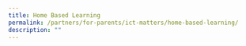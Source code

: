 ```yaml
---
title: Home Based Learning
permalink: /partners/for-parents/ict-matters/home-based-learning/
description: ""
---
```

